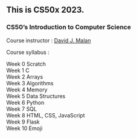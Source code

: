 ## This is CS50x 2023.
### CS50’s Introduction to Computer Science

Course instructor : [David J. Malan](https://cs.harvard.edu/malan/)

Course syllabus :

Week 0 Scratch  
Week 1 C  
Week 2 Arrays  
Week 3 Algorithms  
Week 4 Memory  
Week 5 Data Structures  
Week 6 Python  
Week 7 SQL  
Week 8 HTML, CSS, JavaScript  
Week 9 Flask  
Week 10 Emoji  
